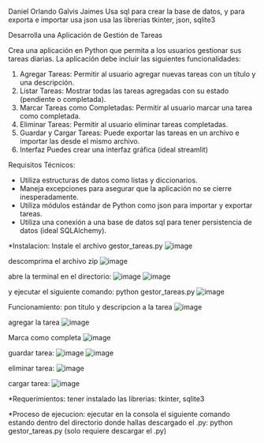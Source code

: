 Daniel Orlando Galvis Jaimes
Usa sql para crear la base de datos, y para exporta e importar usa json
usa las librerias tkinter, json, sqlite3

Desarrolla una Aplicación de Gestión de Tareas

Crea una aplicación en Python que permita a los usuarios gestionar sus tareas diarias. La aplicación debe incluir las siguientes funcionalidades:

1. Agregar Tareas:
        Permitir al usuario agregar nuevas tareas con un título y una descripción.
2. Listar Tareas:
        Mostrar todas las tareas agregadas con su estado (pendiente o completada).
3. Marcar Tareas como Completadas:
        Permitir al usuario marcar una tarea como completada.
4. Eliminar Tareas:
        Permitir al usuario eliminar tareas completadas.
5. Guardar y Cargar Tareas:
        Puede exportar las tareas en un archivo e importar las desde el mismo archivo.
6. Interfaz
        Puedes crear una interfaz gráfica (ideal streamlit)

Requisitos Técnicos:

* Utiliza estructuras de datos como listas y diccionarios.
* Maneja excepciones para asegurar que la aplicación no se cierre inesperadamente.
* Utiliza módulos estándar de Python como json para importar y exportar tareas.
* Utiliza una conexión a una base de datos sql para tener persistencia de datos (ideal SQLAlchemy).

*Instalacion:
 Instale el archivo gestor_tareas.py
 ![image](https://github.com/user-attachments/assets/19bc617b-c58d-4cfc-917d-5e1ddb16b093)

 descomprima el archivo zip
 ![image](https://github.com/user-attachments/assets/7cf965f8-18e9-44ef-b7b4-2025f5b8a45f)

 abre la terminal en el directorio:
 ![image](https://github.com/user-attachments/assets/d7118ea1-42e0-490a-8dd7-fde70316ca7e)
 ![image](https://github.com/user-attachments/assets/d246d553-33e2-46a3-b7d2-64ae96446af9)

 y ejecutar el siguiente comando:
 python gestor_tareas.py
 ![image](https://github.com/user-attachments/assets/deb58c90-b8cd-4aef-b7c9-558b31f116ca)


 Funcionamiento:
 pon titulo y descripcion a la tarea
 ![image](https://github.com/user-attachments/assets/0d659609-4b22-459e-97b2-57cb9470342f)

 agregar la tarea
 ![image](https://github.com/user-attachments/assets/cbcf2281-b815-4376-be1d-985ce1cbea18)

 Marca como completa
 ![image](https://github.com/user-attachments/assets/b172cd8a-69b8-45bb-abc1-71c694435aba)

 guardar tarea:
 ![image](https://github.com/user-attachments/assets/0a25e590-26b1-4bad-90bc-71cd2eb6b8c4)
 ![image](https://github.com/user-attachments/assets/e205120d-864c-4a86-a7b0-901de8d038cd)

 eliminar tarea:
 ![image](https://github.com/user-attachments/assets/dcf10ef9-17be-4d76-ba0d-0adf6eab6a81)

 cargar tarea:
 ![image](https://github.com/user-attachments/assets/98f23562-67fc-4bff-a47e-d3b205b434cc)

*Requerimientos:
 tener instalado las librerias: tkinter, sqlite3

*Proceso de ejecucion:
 ejecutar en la consola el siguiente comando estando dentro del directorio donde hallas descargado el .py: python gestor_tareas.py
 (solo requiere descargar el .py)
  
